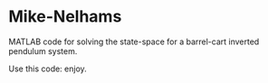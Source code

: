 # Mike-Nelhams
MATLAB code for solving the state-space for a barrel-cart inverted pendulum system. 

Use this code: enjoy.

